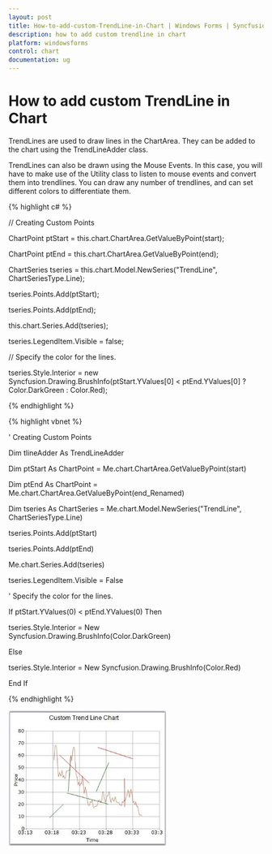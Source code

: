 ```yaml
---
layout: post
title: How-to-add-custom-TrendLine-in-Chart | Windows Forms | Syncfusion
description: how to add custom trendline in chart
platform: windowsforms
control: chart
documentation: ug
---
```


# How to add custom TrendLine in Chart

TrendLines are used to draw lines in the ChartArea. They can be added to the chart using the TrendLineAdder class. 

TrendLines can also be drawn using the Mouse Events. In this case, you will have to make use of the Utility class to listen to mouse events and convert them into trendlines. You can draw any number of trendlines, and can set different colors to differentiate them.



 {% highlight c# %}



// Creating Custom Points

ChartPoint ptStart = this.chart.ChartArea.GetValueByPoint(start);

ChartPoint ptEnd = this.chart.ChartArea.GetValueByPoint(end);

ChartSeries tseries = this.chart.Model.NewSeries("TrendLine", ChartSeriesType.Line);

tseries.Points.Add(ptStart);

tseries.Points.Add(ptEnd);

this.chart.Series.Add(tseries);

tseries.LegendItem.Visible = false;



// Specify the color for the lines.

tseries.Style.Interior = new Syncfusion.Drawing.BrushInfo(ptStart.YValues[0] < ptEnd.YValues[0] ? Color.DarkGreen : Color.Red); 

{% endhighlight %}

{% highlight vbnet %}



' Creating Custom Points

Dim tlineAdder As TrendLineAdder

Dim ptStart As ChartPoint = Me.chart.ChartArea.GetValueByPoint(start)

Dim ptEnd As ChartPoint = Me.chart.ChartArea.GetValueByPoint(end_Renamed)

Dim tseries As ChartSeries = Me.chart.Model.NewSeries("TrendLine", ChartSeriesType.Line)

tseries.Points.Add(ptStart)

tseries.Points.Add(ptEnd)

Me.chart.Series.Add(tseries)

tseries.LegendItem.Visible = False



' Specify the color for the lines.

If ptStart.YValues(0) < ptEnd.YValues(0) Then

tseries.Style.Interior = New Syncfusion.Drawing.BrushInfo(Color.DarkGreen)

Else

tseries.Style.Interior = New Syncfusion.Drawing.BrushInfo(Color.Red)

End If

{% endhighlight %}

![](How-to-add-custom-TrendLine-in-Chart_images/How-to-add-custom-TrendLine-in-Chart_img1.jpeg)



